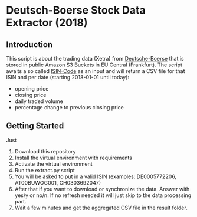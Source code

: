 # Deutsch-Boerse Stock Data Extractor (2018)

## Introduction

This script is about the trading data (Xetra) from [Deutsche-Boerse](https://github.com/Deutsche-Boerse/dbg-pds) 
that is stored in public Amazon S3 Buckets in EU Central (Frankfurt).
The script awaits a so called
[ISIN-Code](https://en.wikipedia.org/wiki/International_Securities_Identification_Number)
as an input and will return a CSV file for that ISIN and per date (starting 2018-01-01 until today):
* opening price
* closing price
* daily traded volume
* percentage change to previous closing price

## Getting Started

Just
1. Download this repository
2. Install the virtual environment with requirements
3. Activate the virtual environment
4. Run the extract.py script
5. You will be asked to put in a valid ISIN
(examples: DE0005772206, AT00BUWOG001, CH0303692047)
6. After that if you want to download or synchronize the data. Answer with yes/y or no/n.
If no refresh needed it will just skip to the data processing part.
7. Wait a few minutes and get the aggregated CSV file in the result folder.